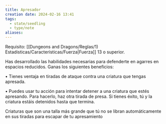 ```yaml
---
title: Apresador
creation date: 2024-02-16 13:41
tags:
  - state/seedling
  - type/note
aliases:
---
```

Requisito: [[Dungeons and Dragons/Reglas/1) Estadisticas/Características/Fuerza|Fuerza]] 13 o superior.

Has desarrollado las habilidades necesarias para defenderte en agarres en espacios reducidos. Ganas los siguientes beneficios:

• Tienes ventaja en tiradas de ataque contra una criatura que tengas apresada.

• Puedes usar tu acción para intentar detener a una criatura que estés apresando. Para hacerlo, haz otra tirada de presa. Si tienes éxito, tú y la criatura estáis detenidos hasta que termina.

Criaturas que son una talla más grande que tú no se libran automáticamente en sus tiradas para
escapar de tu apresamiento
